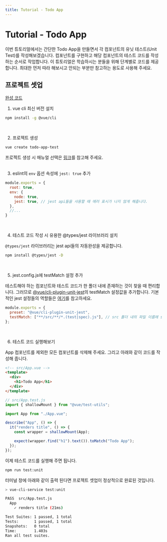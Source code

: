 ```yaml
---
title: Tutorial - Todo App
---
```


# Tutorial - Todo App

이번 튜토리얼에서는 간단한 Todo App을 만들면서 각 컴포넌트의 유닛 테스트(Unit Test)를 작성해보겠습니다. 컴포넌트를 구현하고 해당 컴포넌트의 테스트 코드를 작성하는 순서로 작업합니다. 이 튜토리얼은 학습하시는 분들을 위해 단계별로 코드를 제공합니다. 최대한 먼저 따라 해보시고 안되는 부분만 참고하는 용도로 사용해 주세요.

## 프로젝트 셋업
[완성 코드](https://github.com/dngwoodo/vue-todo-app-test/tree/6f2a8fb79aa7bf85db495864ac7f40b2c26ed13f)

1. vue cli 최신 버전 설치   
  ```bash
  npm install -g @vue/cli
  ```
<br />

2. 프로젝트 생성
  ```bash
  vue create todo-app-test
  ```
  프로젝트 생성 시 매뉴얼 선택은 [링크](https://joshua1988.github.io/vue-camp/testing/vue-test-util.html#%E1%84%85%E1%85%A1%E1%84%8B%E1%85%B5%E1%84%87%E1%85%B3%E1%84%85%E1%85%A5%E1%84%85%E1%85%B5-%E1%84%89%E1%85%A5%E1%86%AF%E1%84%8E%E1%85%B5)를 참고해 주세요.   
<br />

3. eslint의 `env` 옵션 속성에 `jest: true` 추가   
  ```js
  module.exports = {
    root: true,
    env: {
      node: true,
      jest: true, // jest api들을 사용할 때 에러 표시가 나지 않게 해줍니다.
    },
    //...
  }
  ```
<br />

4. 테스트 코드 작성 시 유용한 @types/jest 라이브러리 설치   
   
  `@types/jest` 라이브러리는 jest api들의 자동완성을 제공합니다.
  ```bash
  npm install @types/jest -D
  ```
<br />

5. jest.config.js에 testMatch 설정 추가   
    
  테스트해야 하는 컴포넌트와 테스트 코드가 한 폴더 내에 존재하는 것이 찾을 때 편리합니다. 그러므로 [@vue/cli-plugin-unit-jest](https://github.com/vuejs/vue-cli/blob/dev/packages/%40vue/cli-plugin-unit-jest/presets/default/jest-preset.js)의 testMatch 설정값을 추가합니다. 기본적인 jest 설정들의 역할들은 [여기](https://joshua1988.github.io/vue-camp/testing/vue-test-util.html#%E1%84%91%E1%85%A2%E1%84%8F%E1%85%B5%E1%84%8C%E1%85%B5-json-%E1%84%89%E1%85%A5%E1%86%AF%E1%84%8C%E1%85%A5%E1%86%BC)를 참고하세요.
  
  ```js
  module.exports = {
    preset: "@vue/cli-plugin-unit-jest",
    testMatch: ["**/src/**/*.(test|spec).js"], // src 폴더 내의 파일 이름에 spec이나 test가 포함돼 있다면 테스트를 수행합니다.
  };
  ```
<br />

6. 테스트 코드 실행해보기   
   
  App 컴포넌트를 제외한 모든 컴포넌트를 삭제해 주세요. 그리고 아래와 같이 코드를 작성해 줍니다.
  ```html
  <!-- src/App.vue -->
  <template>
    <div>
      <h1>Todo App</h1>
    </div>
  </template>
  ```
  ```js
  // src/App.test.js
  import { shallowMount } from "@vue/test-utils";

  import App from "./App.vue";

  describe("App", () => {
    it("renders title", () => {
      const wrapper = shallowMount(App);

      expect(wrapper.find("h1").text()).toMatch("Todo App");
    });
  });
  ```
  이제 테스트 코드를 실행해 주면 됩니다.
  ```bash
  npm run test:unit
  ```
  
  터미널 창에 아래와 같이 출력 된다면 프로젝트 셋업이 정상적으로 완료된 것입니다.
  ```bash
  > vue-cli-service test:unit

  PASS  src/App.test.js
    App
      ✓ renders title (21ms)

  Test Suites: 1 passed, 1 total
  Tests:       1 passed, 1 total
  Snapshots:   0 total
  Time:        1.403s
  Ran all test suites.
  ```